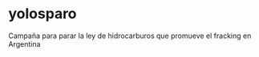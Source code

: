yolosparo
=========

Campaña para parar la ley de hidrocarburos que promueve el fracking en Argentina
